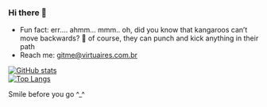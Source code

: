 ### Hi there 👋

- Fun fact: err.... ahmm... mmm.. oh, did you know that kangaroos can’t move backwards? 🦘 of course, they can punch and kick anything in their path
- Reach me: gitme@virtuaires.com.br
  
[![GitHub stats](https://github-readme-stats.vercel.app/api?username=vasfvitor&show_icons=true&theme=transparent&include_all_commits=true&hide_rank=true&card_width=350)](https://github.com/anuraghazra/github-readme-stats)
<br/>
[![Top Langs](https://github-readme-stats.vercel.app/api/top-langs/?username=vasfvitor&size_weight=0.5&count_weight=0.5&theme=transparent&hide_progress=true&langs_count=9&card_width=350)](https://github.com/anuraghazra/github-readme-stats)

Smile before you go ^_^
